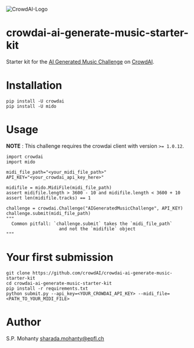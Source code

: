 ![CrowdAI-Logo](https://github.com/crowdAI/crowdai/raw/master/app/assets/images/misc/crowdai-logo-smile.svg?sanitize=true)

# crowdai-ai-generate-music-starter-kit

Starter kit for the [AI Generated Music Challenge]() on [CrowdAI](https://www.crowdai.org/).

# Installation
```
pip install -U crowdai
pip install -U mido
```

# Usage

**NOTE** : This challenge requires the crowdai client with version `>= 1.0.12`.
```
import crowdai
import mido

midi_file_path="<your_midi_file_path>"
API_KEY="<your_crowdai_api_key_here>"

midifile = mido.MidiFile(midi_file_path)
assert midifile.length > 3600 - 10 and midifile.length < 3600 + 10
assert len(midifile.tracks) == 1

challenge = crowdai.Challenge("AIGeneratedMusicChallenge", API_KEY)
challenge.submit(midi_file_path)
"""
  Common pitfall: `challenge.submit` takes the `midi_file_path`
                    and not the `midifile` object
"""
```

# Your first submission
```
git clone https://github.com/crowdAI/crowdai-ai-generate-music-starter-kit
cd crowdai-ai-generate-music-starter-kit
pip install -r requirements.txt
python submit.py --api_key=<YOUR_CROWDAI_API_KEY> --midi_file=<PATH_TO_YOUR_MIDI_FILE>
```

# Author
S.P. Mohanty <sharada.mohanty@epfl.ch>
